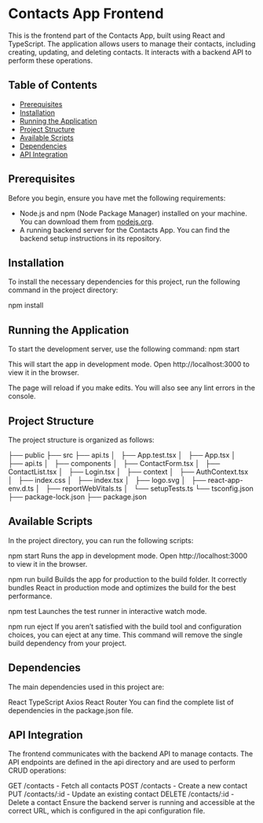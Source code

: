 # Contacts App Frontend

This is the frontend part of the Contacts App, built using React and TypeScript. The application allows users to manage their contacts, including creating, updating, and deleting contacts. It interacts with a backend API to perform these operations.

## Table of Contents

- [Prerequisites](#prerequisites)
- [Installation](#installation)
- [Running the Application](#running-the-application)
- [Project Structure](#project-structure)
- [Available Scripts](#available-scripts)
- [Dependencies](#dependencies)
- [API Integration](#api-integration)

## Prerequisites

Before you begin, ensure you have met the following requirements:

- Node.js and npm (Node Package Manager) installed on your machine. You can download them from [nodejs.org](https://nodejs.org/).
- A running backend server for the Contacts App. You can find the backend setup instructions in its repository.

## Installation

To install the necessary dependencies for this project, run the following command in the project directory:

npm install

## Running the Application

To start the development server, use the following command:
npm start

This will start the app in development mode. Open http://localhost:3000 to view it in the browser.

The page will reload if you make edits. You will also see any lint errors in the console.

## Project Structure

The project structure is organized as follows:

├── public
├── src
├── api.ts
│   ├── App.test.tsx
│   ├── App.tsx
│   ├── api.ts
│   ├── components
│       ├── ContactForm.tsx
│       ├── ContactList.tsx
│       ├── Login.tsx
│   ├── context
│       ├── AuthContext.tsx
│   ├── index.css
│   ├── index.tsx
│   ├── logo.svg
│   ├── react-app-env.d.ts
│   ├── reportWebVitals.ts
│   └── setupTests.ts
└── tsconfig.json
├── package-lock.json
├── package.json

## Available Scripts

In the project directory, you can run the following scripts:

npm start
Runs the app in development mode. Open http://localhost:3000 to view it in the browser.

npm run build
Builds the app for production to the build folder. It correctly bundles React in production mode and optimizes the build for the best performance.

npm test
Launches the test runner in interactive watch mode.

npm run eject
If you aren’t satisfied with the build tool and configuration choices, you can eject at any time. This command will remove the single build dependency from your project.

## Dependencies

The main dependencies used in this project are:

React
TypeScript
Axios
React Router
You can find the complete list of dependencies in the package.json file.

## API Integration

The frontend communicates with the backend API to manage contacts. The API endpoints are defined in the api directory and are used to perform CRUD operations:

GET /contacts - Fetch all contacts
POST /contacts - Create a new contact
PUT /contacts/:id - Update an existing contact
DELETE /contacts/:id - Delete a contact
Ensure the backend server is running and accessible at the correct URL, which is configured in the api configuration file.

